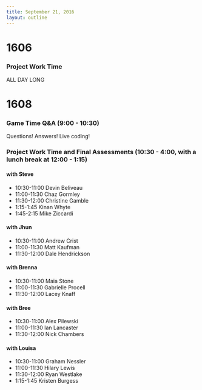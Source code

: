 ```yaml
---
title: September 21, 2016
layout: outline
---
```


# 1606

### Project Work Time

ALL DAY LONG

# 1608

### Game Time Q&A (9:00 - 10:30)

Questions! Answers! Live coding!

### Project Work Time and Final Assessments (10:30 - 4:00, with a lunch break at 12:00 - 1:15)

#### with Steve

* 10:30-11:00 Devin Beliveau
* 11:00-11:30 Chaz Gormley
* 11:30-12:00 Christine Gamble
* 1:15-1:45 Kinan Whyte
* 1:45-2:15 Mike Ziccardi

#### with Jhun

* 10:30-11:00 Andrew Crist
* 11:00-11:30 Matt Kaufman
* 11:30-12:00 Dale Hendrickson

#### with Brenna

* 10:30-11:00 Maia Stone
* 11:00-11:30 Gabrielle Procell
* 11:30-12:00 Lacey Knaff

#### with Bree

* 10:30-11:00 Alex Pilewski
* 11:00-11:30 Ian Lancaster
* 11:30-12:00 Nick Chambers

#### with Louisa

* 10:30-11:00 Graham Nessler
* 11:00-11:30 Hilary Lewis
* 11:30-12:00 Ryan Westlake
* 1:15-1:45 Kristen Burgess
